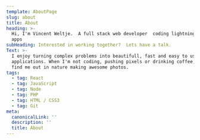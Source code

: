 ```yaml
---
template: AboutPage
slug: about
title: About
heading: >-
  Hi, I'm Vincent Weltje.  A full stack web developer  coding lightning fast web
  apps
subHeading: Interested in working together?  Lets have a talk.
Text: >-
  I enjoy turning complex problems into beautifull, fast and easy to use
  applications. When I'm not coding, pushing pixels or drinking coffee, you'll
  find me out in nature making awesome photos.
tags:
  - tag: React
  - tag: JavaScript
  - tag: Node
  - tag: PHP
  - tag: HTML / CSS3
  - tag: Git
meta:
  canonicalLink: ''
  description: ''
  title: About
---
```


